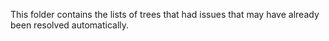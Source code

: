 This folder contains the lists of trees that had issues that may have already been resolved automatically.